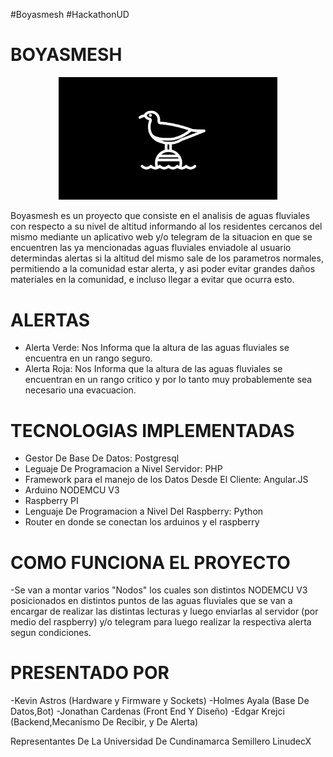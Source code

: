 #Boyasmesh
#HackathonUD

BOYASMESH
=========

<p align="center">
  <img src="logo.png" width="350"/>
</p>


Boyasmesh es un proyecto que consiste en el analisis de aguas fluviales con respecto a su nivel de altitud informando al los residentes cercanos del mismo mediante un aplicativo web y/o telegram de la situacion en que se encuentren las ya mencionadas aguas fluviales enviadole al usuario determindas alertas si la altitud del mismo sale de los parametros normales, permitiendo a la comunidad estar alerta, y asi poder evitar grandes daños materiales en la comunidad, e incluso llegar a evitar que ocurra esto.

ALERTAS
========
- Alerta Verde: Nos Informa que la altura de las aguas fluviales se encuentra en un rango seguro.
- Alerta Roja: Nos Informa que la altura de las aguas fluviales se encuentran en un rango critico y por lo tanto muy probablemente sea necesario una evacuacion. 

TECNOLOGIAS IMPLEMENTADAS
=========================
- Gestor De Base De Datos: Postgresql
- Leguaje De Programacion a Nivel Servidor: PHP
- Framework para el manejo de los Datos Desde El Cliente: Angular.JS
- Arduino NODEMCU V3
- Raspberry PI
- Lenguaje De Programacion a Nivel Del Raspberry: Python
- Router en donde se conectan los arduinos y el raspberry

COMO FUNCIONA EL PROYECTO
=========================
-Se van a montar varios "Nodos" los cuales son distintos NODEMCU V3 posicionados en distintos puntos de las aguas fluviales que se van a encargar de realizar las distintas lecturas y luego enviarlas al servidor (por medio del raspberry) y/o telegram para luego realizar la respectiva alerta segun condiciones.

PRESENTADO POR 
==============
-Kevin Astros (Hardware y Firmware y Sockets)
-Holmes Ayala (Base De Datos,Bot)
-Jonathan Cardenas (Front End Y Diseño)
-Edgar Krejci (Backend,Mecanismo De Recibir, y De Alerta)

Representantes De La Universidad De Cundinamarca Semillero LinudecX



